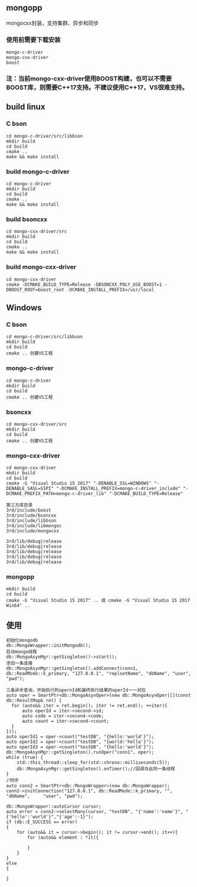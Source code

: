 ## mongopp
mongocxx封装，支持集群、异步和同步

### 使用前需要下载安装
    mongo-c-driver
    mongo-cxx-driver
    boost

### 注：当前mongo-cxx-driver使用BOOST构建，也可以不需要BOOST库，则需要C++17支持。不建议使用C++17，VS很难支持。

## build linux
  ### C bson
    cd mongo-c-driver/src/libbson
    mkdir build
    cd build
    cmake ..
    make && make install
  ### build mongo-c-driver
    cd mongo-c-driver
    mkdir build
    cd build
    cmake ..
    make && make install
  ### build bsoncxx
    cd mongo-cxx-driver/src
    mkdir build
    cd build
    cmake ..
    make && make install
  ### build mongo-cxx-driver
    cd mongo-cxx-driver
    cmake -DCMAKE_BUILD_TYPE=Release -DBSONCXX_POLY_USE_BOOST=1 -DBOOST_ROOT=boost_root -DCMAKE_INSTALL_PREFIX=/usr/local
## Windows
  ### C bson
    cd mongo-c-driver/src/libbson
    mkdir build
    cd build
    cmake .. 创建VS工程 
  ### mongo-c-driver
    cd mongo-c-driver
    mkdir build
    cd build
    cmake .. 创建VS工程 
  ### bsoncxx
    cd mongo-cxx-driver/src
    mkdir build
    cd build
    cmake .. 创建VS工程 
  ### mongo-cxx-driver
    cd mongo-cxx-driver
    mkdir build
    cd build
    cmake -G "Visual Studio 15 2017" "-DENABLE_SSL=WINDOWS" "-DENABLE_SASL=SSPI" "-DCMAKE_INSTALL_PREFIX=mongo-c-driver_include" "-DCMAKE_PREFIX_PATH=mongo-c-driver_lib" "-DCMAKE_BUILD_TYPE=Release"

    第三方库目录
    3rd/include/boost
    3rd/include/bsoncxx
    3rd/include/libbson
    3rd/include/libmongoc
    3rd/include/mongocxx

    3rd/lib/debug|release
    3rd/lib/debug|release
    3rd/lib/debug|release
    3rd/lib/debug|release
    3rd/lib/debug|release

  ### mongopp
    mkdir build
    cd build
    cmake -G "Visual Studio 15 2017" .. 或 cmake -G "Visual Studio 15 2017 Win64" ..
    
## 使用
    初始化mongodb
    db::MongoWrapper::initMongodb();
    启动mongo线程
    db::MongoAsynMgr::getSingleton()->start();
    添加一条连接
    db::MongoAsynMgr::getSingleton().addConnect(conn1, db::ReadMode::k_primary, "127.0.0.1", "replsetName", "dbName", "user", "pwd");
  
    三条异步查询，开始执行的opernId和最终执行结果的operId一一对应
    auto oper = SmartPtr<db::MongoAsynOper>(new db::MongoAsynOper([](const db::ResultMap& ret) {
      for (auto&& iter = ret.begin(); iter != ret.end(); ++iter){
          auto operId = iter->second->id;
          auto code = iter->second->code;
          auto count = iter->second->count;
      }
    }));
    auto operId1 = oper->count("testDB", "{hello:'world'}");
    auto operId2 = oper->count("testDB", "{world:'hello'}");
    auto operId3 = oper->count("testDB", "{hello:'world'}");
    db::MongoAsynMgr::getSingleton().runOper("conn1", oper);
    while (true) {
        std::this_thread::sleep_for(std::chrono::milliseconds(5));
        db::MongoAsynMgr::getSingleton().onTimer();//回调与此同一条线程
    }
    //ͬ同步
    auto conn2 = SmartPtr<db::MongoWrapper>(new db::MongoWrapper);
    conn2->initConnection("127.0.0.1", db::ReadMode::k_primary, "", "dbName",     "user", "pwd");

    db::MongoWrapper::autoCursor cursor;
    auto error = conn2->selectMany(cursor, "testDB", "{'name':'name'}", " {'hello':'world'}","{'age':-1}");
    if (db::E_SUCCESS == error)
    {
        for (auto&& it = cursor->begin(); it != cursor->end(); it++){
            for (auto&& element : *it){

            }
        }
    }
    else
    {

    }
